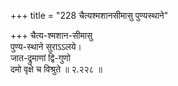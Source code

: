 +++
title = "228 चैत्यश्मशानसीमासु पुण्यस्थाने"

+++
चैत्य-श्मशान-सीमासु  
पुण्य-स्थाने सुराऽऽलये।  
जात-द्रुमाणां द्वि-गुणो  
दमो वृक्षे च विश्रुते  ॥ २.२२८ ॥